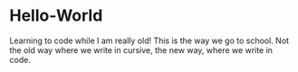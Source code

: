 # Hello-World
Learning to code while I am really old!
This is the way we go to school. Not the old way where we write in cursive, the new way, where we write in code.
